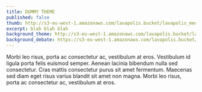 ```yaml
---
title: DUMMY THEME
published: false
thumb: http://s3-eu-west-1.amazonaws.com/lavapolis.bucket/lavapolis_media/thumb-theme-fridayinvenice.jpg
excerpt: blah blah blah
background_theme: http://s3-eu-west-1.amazonaws.com/lavapolis.bucket/lavapolis_media/bg_fridayinvenice_theme.svg
background_debate: https://s3-eu-west-1.amazonaws.com/lavapolis.bucket/lavapolis_media/bg_fridayinvenice_debate.svg
---
```

Morbi leo risus, porta ac consectetur ac, vestibulum at eros. Vestibulum id ligula porta felis euismod semper. Aenean lacinia bibendum nulla sed consectetur. Cras mattis consectetur purus sit amet fermentum. Maecenas sed diam eget risus varius blandit sit amet non magna. Morbi leo risus, porta ac consectetur ac, vestibulum at eros.

